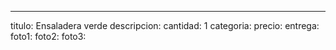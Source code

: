 ---
titulo: Ensaladera verde
descripcion: 
cantidad: 1
categoria: 
precio: 
entrega: 
foto1: 
foto2: 
foto3: 
